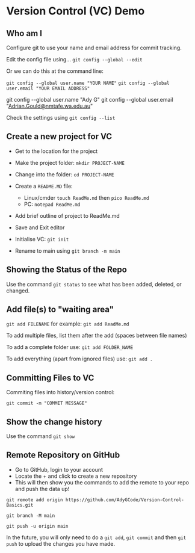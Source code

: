 # Version Control (VC) Demo

## Who am I

Configure git to use your name and email address for commit tracking.

Edit the config file using...
`git config --global --edit`

Or we can do this at the command line:

`git config --global user.name "YOUR NAME"`
`git config --global user.email "YOUR EMAIL ADDRESS"`

git config --global user.name "Ady G"
git config --global user.email "Adrian.Gould@nmtafe.wa.edu.au"

Check the settings using `git config --list`


## Create a new project for VC

- Get to the location for the project
- Make the project folder: `mkdir PROJECT-NAME`
- Change into the folder: `cd PROJECT-NAME`
- Create a `README.MD` file:
  - Linux/cmder `touch ReadMe.md` then `pico ReadMe.md`
  - PC: `notepad ReadMe.md`
- Add brief outline of project to ReadMe.md
- Save and Exit editor

- Initialise VC: `git init`
- Rename to main using `git branch -m main`

## Showing the Status of the Repo

Use the command `git status` to see what has been added, deleted, or changed.

## Add file(s) to "waiting area"

`git add FILENAME`
for example:
`git add ReadMe.md`

To add multiple files, list them after the add (spaces between file names)

To add a complete folder use:
`git add FOLDER_NAME`

To add everything (apart from ignored files) use:
`git add .`

## Committing Files to VC

Commiting files into history/version control:

`git commit -m "COMMIT MESSAGE"`


## Show the change history

Use the command `git show`


## Remote Repository on GitHub
- Go to GitHub, login to your account
- Locate the + and click to create a new repository
- This will then show you the commands to add the remote to your repo and push the data up!

```shell
git remote add origin https://github.com/AdyGCode/Version-Control-Basics.git

git branch -M main

git push -u origin main
```

In the future, you will only need to do a `git add`, `git commit` and then `git push` to upload the changes you have made.

